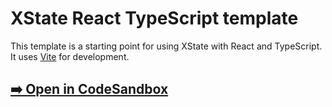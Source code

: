 # XState React TypeScript template

This template is a starting point for using XState with React and TypeScript. It uses [Vite](https://vitejs.dev/) for development.

## [➡️ Open in CodeSandbox](https://codesandbox.io/p/sandbox/github/davidkpiano/xstate/tree/master/templates/react-ts?file=%2Fsrc%2FfeedbackMachine.ts)
